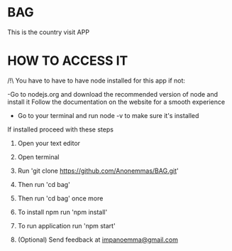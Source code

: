 # BAG

This is the country visit APP

# HOW TO ACCESS IT

/!\ You have to have to have node installed for this app if 
not: 

-Go to nodejs.org and download the recommended version of node and install it
Follow the documentation on the website for a smooth experience
- Go to your terminal and run node -v to make sure it's installed



If installed proceed with these steps

1. Open your text editor
2. Open terminal
3. Run 'git clone https://github.com/Anonemmas/BAG.git'
4. Then run 'cd bag'
5. Then run 'cd bag' once more
5. To install npm run 'npm install'
6. To run application run 'npm start'

7. (Optional) Send feedback at impanoemma@gmail.com
